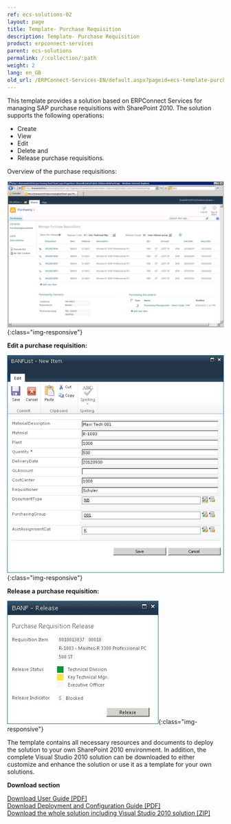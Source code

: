 ```yaml
---
ref: ecs-solutions-02
layout: page
title: Template- Purchase Requisition
description: Template- Purchase Requisition
product: erpconnect-services
parent: ecs-solutions
permalink: /:collection/:path
weight: 2
lang: en_GB
old_url: /ERPConnect-Services-EN/default.aspx?pageid=ecs-template-purchase-requisition
---
```


This template provides a solution based on ERPConnect Services for managing SAP purchase requisitions with SharePoint 2010.
The solution supports the following operations:

- Create
- View
- Edit
- Delete and
- Release purchase requisitions.

Overview of the purchase requisitions:

![ECS-BANF-SP](/img/content/ECS-BANF-SP.png){:class="img-responsive"}

**Edit a purchase requisition:**

![ECS-BANf-SP-Create](/img/content/ECS-BANf-SP-Create.png){:class="img-responsive"}

**Release a purchase requisition:**

![ECS-BANf-SP-Release](/img/content/ECS-BANf-SP-Release.png){:class="img-responsive"}

The template contains all necessary resources and documents to deploy the solution to your own SharePoint 2010 environment. In addition, the complete Visual Studio 2010 solution can be downloaded to either customize and enhance the solution or use it as a template for your own solutions.

**Download section**  

[Download User Guide [PDF]](http://www.theobald-software.com/download/ERPConnectServices/templates/PRM-User-Guide.pdf)<br>
[Download Deployment and Configuration Guide [PDF]](https://files.theobald-software.com/download/ERPConnectServices/templates/PRM-Deployment-and-Configuration-Guide.pdf)<br>
[Download the whole solution including Visual Studio 2010 solution [ZIP]](http://www.theobald-software.com/download/ERPConnectServices/templates/Theobald-ECS-Template-Purchase-Requisition.zip)<br> 